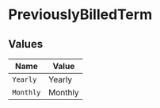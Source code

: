 # PreviouslyBilledTerm


## Values

| Name      | Value     |
| --------- | --------- |
| `Yearly`  | Yearly    |
| `Monthly` | Monthly   |